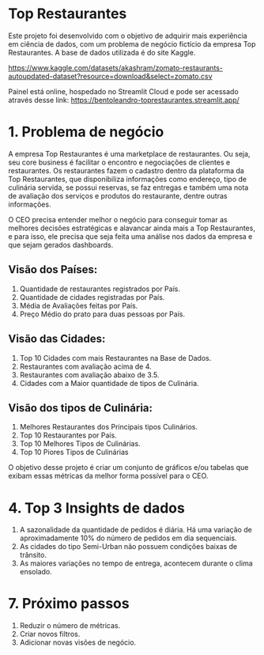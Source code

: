 # Top Restaurantes
Este projeto foi desenvolvido com o objetivo de adquirir mais experiência em ciência de dados, com um problema de negócio fictício da empresa Top Restaurantes. 
A base de dados utilizada é do site Kaggle.

https://www.kaggle.com/datasets/akashram/zomato-restaurants-autoupdated-dataset?resource=download&select=zomato.csv

Painel está online, hospedado no Streamlit Cloud e pode ser acessado através desse link: https://bentoleandro-toprestaurantes.streamlit.app/

# 1. Problema de negócio
A empresa Top Restaurantes é uma marketplace de restaurantes. Ou seja, seu core business é facilitar o encontro e negociações de clientes e restaurantes. Os
restaurantes fazem o cadastro dentro da plataforma da Top Restaurantes, que disponibiliza informações como endereço, tipo de culinária servida, 
se possui reservas, se faz entregas e também uma nota de avaliação dos serviços e produtos do restaurante, dentre outras informações.

O CEO precisa entender melhor o negócio para conseguir tomar as melhores decisões estratégicas e alavancar ainda mais a Top Restaurantes, e para isso, 
ele precisa que seja feita uma análise nos dados da empresa e que sejam gerados dashboards.

## Visão dos Países:
1. Quantidade de restaurantes registrados por País.
2. Quantidade de cidades registradas por País.
3. Média de Avaliações feitas por País.
4. Preço Médio do prato para duas pessoas por País.

## Visão das Cidades:
1. Top 10 Cidades com mais Restaurantes na Base de Dados.
2. Restaurantes com avaliação acima de 4.
3. Restaurantes com avaliação abaixo de 3.5.
4. Cidades com a Maior quantidade de tipos de Culinária.
   
## Visão dos tipos de Culinária:
1. Melhores Restaurantes dos Principais tipos Culinários.
2. Top 10 Restaurantes por País.
3. Top 10 Melhores Tipos de Culinárias.
4. Top 10 Piores Tipos de Culinárias

O objetivo desse projeto é criar um conjunto de gráficos e/ou tabelas
que exibam essas métricas da melhor forma possível para o CEO.


# 4. Top 3 Insights de dados
1. A sazonalidade da quantidade de pedidos é diária. Há uma variação de aproximadamente 10% do número de pedidos em dia sequenciais.
2. As cidades do tipo Semi-Urban não possuem condições baixas de trânsito.
3. As maiores variações no tempo de entrega, acontecem durante o clima ensolado.

# 7. Próximo passos
1. Reduzir o número de métricas.
2. Criar novos filtros.
3. Adicionar novas visões de negócio.

